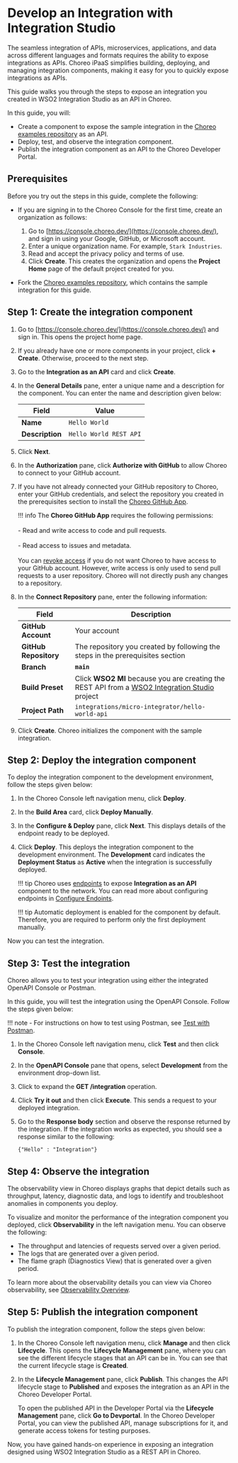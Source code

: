 # Develop an Integration with Integration Studio

The seamless integration of APIs, microservices, applications, and data across different languages and formats requires the ability to expose integrations as APIs. Choreo iPaaS simplifies building, deploying, and managing integration components, making it easy for you to quickly expose integrations as APIs.

This guide walks you through the steps to expose an integration you created in WSO2 Integration Studio as an API in Choreo. 

In this guide, you will:

  - Create a component to expose the sample integration in the [Choreo examples repository](https://github.com/wso2/choreo-examples) as an API. 
  - Deploy, test, and observe the integration component.
  - Publish the integration component as an API to the Choreo Developer Portal.

## Prerequisites

Before you try out the steps in this guide, complete the following:

 - If you are signing in to the Choreo Console for the first time, create an organization as follows:
    1. Go to [https://console.choreo.dev/](https://console.choreo.dev/), and sign in using your Google, GitHub, or Microsoft account.
    2. Enter a unique organization name. For example, `Stark Industries`.
    3. Read and accept the privacy policy and terms of use.
    4. Click **Create**.
       This creates the organization and opens the **Project Home** page of the default project created for you.

 - Fork the [Choreo examples repository](https://github.com/wso2/choreo-examples), which contains the sample integration for this guide.

## Step 1: Create the integration component

1. Go to [https://console.choreo.dev/](https://console.choreo.dev/) and sign in. This opens the project home page.
2. If you already have one or more components in your project, click **+ Create**. Otherwise, proceed to the next step.
3. Go to the **Integration as an API** card and click **Create**.
4. In the **General Details** pane, enter a unique name and a description for the component. You can enter the name and description given below:

    | **Field**       | **Value**              |
    |-----------------|------------------------|
    | **Name**        | `Hello World`          |
    | **Description** | `Hello World REST API` |

5. Click **Next**.
6. In the **Authorization** pane, click **Authorize with GitHub** to allow Choreo to connect to your GitHub account.
7. If you have not already connected your GitHub repository to Choreo, enter your GitHub credentials, and select the repository you created in the prerequisites section to install the [Choreo GitHub App](https://github.com/marketplace/choreo-apps).

    !!! info
         The **Choreo GitHub App** requires the following permissions:<br/><br/>- Read and write access to code and pull requests.<br/><br/>- Read access to issues and metadata.<br/><br/>You can [revoke access](https://docs.github.com/en/authentication/keeping-your-account-and-data-secure/reviewing-your-authorized-integrations#reviewing-your-authorized-github-apps) if you do not want Choreo to have access to your GitHub account. However, write access is only used to send pull requests to a user repository. Choreo will not directly push any changes to a repository.


7. In the **Connect Repository** pane, enter the following information:

    | **Field**             | **Description**                               |
    |-----------------------|-----------------------------------------------|
    | **GitHub Account**    | Your account                                  |
    | **GitHub Repository** | The repository you created by following the steps in the prerequisites section |
    | **Branch**            | **`main`**                               |
    | **Build Preset**      | Click **WSO2 MI** because you are creating the REST API from a [WSO2 Integration Studio](https://wso2.com/micro-integrator/) project|
    | **Project Path**      | `integrations/micro-integrator/hello-world-api` |

8. Click **Create**. Choreo initializes the component with the sample integration.

## Step 2: Deploy the integration component

To deploy the integration component to the development environment, follow the steps given below:

1. In the Choreo Console left navigation menu, click **Deploy**.
2. In the **Build Area** card, click **Deploy Manually**.
3. In the **Configure & Deploy** pane, click **Next**. This displays details of the endpoint ready to be deployed.
4. Click **Deploy**. This deploys the integration component to the development environment.
The **Development** card indicates the **Deployment Status** as **Active** when the integration is successfully deployed.

    !!! tip
         Choreo uses [endpoints](../../choreo-concepts/endpoint.md) to expose **Integration as an API** component to the network. You can read more about configuring endpoints in [Configure Endoints](../configure-endpoints.md).

    !!! tip
         Automatic deployment is enabled for the component by default. Therefore, you are required to perform only the first deployment manually.

Now you can test the integration.

## Step 3: Test the integration

Choreo allows you to test your integration using either the integrated OpenAPI Console or Postman.

In this guide, you will test the integration using the OpenAPI Console. Follow the steps given below:

!!! note
      - For instructions on how to test using Postman, see [Test with Postman](../../testing/test-apis-using-postman.md).

1. In the Choreo Console left navigation menu, click **Test** and then click **Console**.
2. In the **OpenAPI Console** pane that opens, select **Development** from the environment drop-down list.
3. Click to expand the **GET /integration** operation.
4. Click **Try it out** and then click **Execute**. This sends a request to your deployed integration.
5. Go to the **Response body** section and observe the response returned by the integration. If the integration works as expected, you should see a response similar to the following:

    `{"Hello" : "Integration"}`

## Step 4: Observe the integration

The observability view in Choreo displays graphs that depict details such as throughput, latency, diagnostic data, and logs to identify and troubleshoot anomalies in components you deploy.

To visualize and monitor the performance of the integration component you deployed, click **Observability** in the left navigation menu. You can observe the following:

 - The throughput and latencies of requests served over a given period.
 - The logs that are generated over a given period.
 - The flame graph (Diagnostics View) that is generated over a given period.
  
To learn more about the observability details you can view via Choreo observability, see [Observability Overview](../../monitoring-and-insights/observability-overview.md).

## Step 5: Publish the integration component

To publish the integration component, follow the steps given below:

1. In the Choreo Console left navigation menu, click **Manage** and then click **Lifecycle**. This opens the **Lifecycle Management** pane, where you can see the different lifecycle stages that an API can be in. You can see that the current lifecycle stage is **Created**.
2. In the **Lifecycle Management** pane, click **Publish**. This changes the API lifecycle stage to **Published** and exposes the integration as an API in the Choreo Developer Portal. 
   
   To open the published API in the Developer Portal via the **Lifecycle Management** pane, click **Go to Devportal**. In the Choreo Developer Portal, you can view the published API, manage subscriptions for it, and generate access tokens for testing purposes.

Now, you have gained hands-on experience in exposing an integration designed using WSO2 Integration Studio as a REST API in Choreo.
